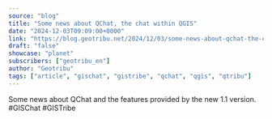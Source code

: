 ```yaml
---
source: "blog"
title: "Some news about QChat, the chat within QGIS"
date: "2024-12-03T09:09:00+0000"
link: "https://blog.geotribu.net/2024/12/03/some-news-about-qchat-the-chat-within-qgis/?utm_source=rss-feed&utm_medium=RSS&utm_campaign=feed-syndication"
draft: "false"
showcase: "planet"
subscribers: ["geotribu_en"]
author: "Geotribu"
tags: ["article", "gischat", "gistribe", "qchat", "qgis", "qtribu"]
---
```


Some news about QChat and the features provided by the new 1.1 version. #GISChat #GISTribe
